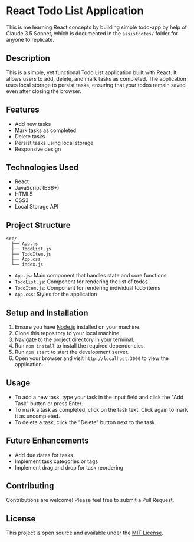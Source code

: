 # React Todo List Application

This is me learning React concepts by building simple todo-app by help of Claude 3.5 Sonnet, which is documented in the `assistnotes/` folder for anyone to replicate.

## Description

This is a simple, yet functional Todo List application built with React. It allows users to add, delete, and mark tasks as completed. The application uses local storage to persist tasks, ensuring that your todos remain saved even after closing the browser.

## Features

- Add new tasks
- Mark tasks as completed
- Delete tasks
- Persist tasks using local storage
- Responsive design

## Technologies Used

- React
- JavaScript (ES6+)
- HTML5
- CSS3
- Local Storage API

## Project Structure

```
src/
  ├── App.js
  ├── TodoList.js
  ├── TodoItem.js
  ├── App.css
  └── index.js
```

- `App.js`: Main component that handles state and core functions
- `TodoList.js`: Component for rendering the list of todos
- `TodoItem.js`: Component for rendering individual todo items
- `App.css`: Styles for the application

## Setup and Installation

1. Ensure you have [Node.js](https://nodejs.org/) installed on your machine.
2. Clone this repository to your local machine.
3. Navigate to the project directory in your terminal.
4. Run `npm install` to install the required dependencies.
5. Run `npm start` to start the development server.
6. Open your browser and visit `http://localhost:3000` to view the application.

## Usage

- To add a new task, type your task in the input field and click the "Add Task" button or press Enter.
- To mark a task as completed, click on the task text. Click again to mark it as uncompleted.
- To delete a task, click the "Delete" button next to the task.

## Future Enhancements

- Add due dates for tasks
- Implement task categories or tags
- Implement drag and drop for task reordering

## Contributing

Contributions are welcome! Please feel free to submit a Pull Request.

## License

This project is open source and available under the [MIT License](https://opensource.org/licenses/MIT).